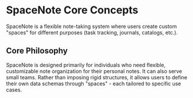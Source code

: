 # SpaceNote Core Concepts

SpaceNote is a flexible note-taking system where users create custom "spaces" for different purposes (task tracking, journals, catalogs, etc.).

## Core Philosophy

SpaceNote is designed primarily for individuals who need flexible, customizable note organization for their personal notes. It can also serve small teams. Rather than imposing rigid structures, it allows users to define their own data schemas through "spaces" - each tailored to specific use cases.

